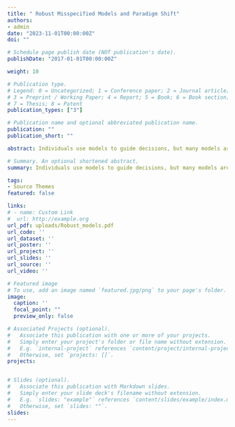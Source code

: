 ```yaml
---
title: " Robust Misspecified Models and Paradigm Shift"
authors:
- admin
date: "2023-11-01T00:00:00Z"
doi: ""

# Schedule page publish date (NOT publication's date).
publishDate: "2017-01-01T00:00:00Z"

weight: 10 

# Publication type.
# Legend: 0 = Uncategorized; 1 = Conference paper; 2 = Journal article;
# 3 = Preprint / Working Paper; 4 = Report; 5 = Book; 6 = Book section;
# 7 = Thesis; 8 = Patent
publication_types: ["3"]

# Publication name and optional abbreviated publication name.
publication: ""
publication_short: ""

abstract: Individuals use models to guide decisions, but many models are wrong. This paper studies which misspecified models are likely to persist when individuals also entertain alternative models. Consider an agent who uses her model to learn the relationship between action choices and outcomes. The agent exhibits sticky model switching, captured by a threshold rule such that she switches to an alternative model when it is a sufficiently better fit for the data she observes. The main result provides a characterization of whether a model persists based on two key features that are straightforward to derive from the primitives of the learning environment, namely, the model's asymptotic accuracy in predicting the equilibrium pattern of observed outcomes and the `tightness' of the prior around this equilibrium. I show that misspecified models can be robust in that they persist against a wide range of competing models---including the correct model---despite individuals observing an infinite amount of data. Moreover, simple misspecified models with entrenched priors can be even more robust than correctly specified models. I use this characterization to provide a learning foundation for the persistence of systemic biases in two applications. First, in an effort-choice problem, I show that overconfidence in one's ability is more robust than underconfidence. Second, a simplistic binary view of politics is more robust than the more complex correct view when individuals consume media without fully recognizing reporting bias.

# Summary. An optional shortened abstract.
summary: Individuals use models to guide decisions, but many models are wrong. This paper studies which misspecified models are likely to persist when individuals also entertain alternative models. Consider an agent who uses her model to learn the relationship between action choices and outcomes. The agent exhibits sticky model switching, captured by a threshold rule such that she switches to an alternative model when it is a sufficiently better fit for the data she observes. The main result provides a characterization of whether a model persists based on two key features that are straightforward to derive from the primitives of the learning environment, namely, the model's asymptotic accuracy in predicting the equilibrium pattern of observed outcomes and the `tightness' of the prior around this equilibrium. I show that misspecified models can be robust in that they persist against a wide range of competing models---including the correct model---despite individuals observing an infinite amount of data. Moreover, simple misspecified models with entrenched priors can be even more robust than correctly specified models. I use this characterization to provide a learning foundation for the persistence of systemic biases in two applications. First, in an effort-choice problem, I show that overconfidence in one's ability is more robust than underconfidence. Second, a simplistic binary view of politics is more robust than the more complex correct view when individuals consume media without fully recognizing reporting bias.

tags:
- Source Themes
featured: false

links:
# - name: Custom Link
#  url: http://example.org
url_pdf: uploads/Robust_models.pdf
url_code: ''
url_dataset: ''
url_poster: ''
url_project: ''
url_slides: ''
url_source: ''
url_video: ''

# Featured image
# To use, add an image named `featured.jpg/png` to your page's folder. 
image:
  caption: ''
  focal_point: ""
  preview_only: false

# Associated Projects (optional).
#   Associate this publication with one or more of your projects.
#   Simply enter your project's folder or file name without extension.
#   E.g. `internal-project` references `content/project/internal-project/index.md`.
#   Otherwise, set `projects: []`.
projects:


# Slides (optional).
#   Associate this publication with Markdown slides.
#   Simply enter your slide deck's filename without extension.
#   E.g. `slides: "example"` references `content/slides/example/index.md`.
#   Otherwise, set `slides: ""`.
slides: 
---
```

